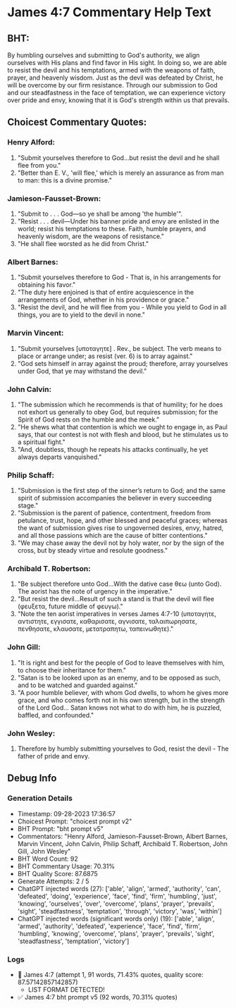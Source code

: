 # James 4:7 Commentary Help Text

## BHT:
By humbling ourselves and submitting to God's authority, we align ourselves with His plans and find favor in His sight. In doing so, we are able to resist the devil and his temptations, armed with the weapons of faith, prayer, and heavenly wisdom. Just as the devil was defeated by Christ, he will be overcome by our firm resistance. Through our submission to God and our steadfastness in the face of temptation, we can experience victory over pride and envy, knowing that it is God's strength within us that prevails.

## Choicest Commentary Quotes:
### Henry Alford:
1. "Submit yourselves therefore to God...but resist the devil and he shall flee from you."
2. "Better than E. V., 'will flee,' which is merely an assurance as from man to man: this is a divine promise."

### Jamieson-Fausset-Brown:
1. "Submit to . . . God—so ye shall be among 'the humble'".
2. "Resist . . . devil—Under his banner pride and envy are enlisted in the world; resist his temptations to these. Faith, humble prayers, and heavenly wisdom, are the weapons of resistance."
3. "He shall flee worsted as he did from Christ."

### Albert Barnes:
1. "Submit yourselves therefore to God - That is, in his arrangements for obtaining his favor."
2. "The duty here enjoined is that of entire acquiescence in the arrangements of God, whether in his providence or grace."
3. "Resist the devil, and he will flee from you - While you yield to God in all things, you are to yield to the devil in none."

### Marvin Vincent:
1. "Submit yourselves [υποταγητε] . Rev., be subject. The verb means to place or arrange under; as resist (ver. 6) is to array against."
2. "God sets himself in array against the proud; therefore, array yourselves under God, that ye may withstand the devil."

### John Calvin:
1. "The submission which he recommends is that of humility; for he does not exhort us generally to obey God, but requires submission; for the Spirit of God rests on the humble and the meek."
2. "He shews what that contention is which we ought to engage in, as Paul says, that our contest is not with flesh and blood, but he stimulates us to a spiritual fight."
3. "And, doubtless, though he repeats his attacks continually, he yet always departs vanquished."

### Philip Schaff:
1. "Submission is the first step of the sinner’s return to God; and the same spirit of submission accompanies the believer in every succeeding stage."
2. "Submission is the parent of patience, contentment, freedom from petulance, trust, hope, and other blessed and peaceful graces; whereas the want of submission gives rise to ungoverned desires, envy, hatred, and all those passions which are the cause of bitter contentions."
3. "We may chase away the devil not by holy water, nor by the sign of the cross, but by steady virtue and resolute goodness."

### Archibald T. Robertson:
1. "Be subject therefore unto God...With the dative case θεω (unto God). The aorist has the note of urgency in the imperative." 
2. "But resist the devil...Result of such a stand is that the devil will flee (φευξετα, future middle of φευγω)."
3. "Note the ten aorist imperatives in verses James 4:7-10 (υποταγητε, αντιστητε, εγγισατε, καθαρισατε, αγνισατε, ταλαιπωρησατε, πενθησατε, κλαυσατε, μετατραπητω, ταπεινωθητε)."

### John Gill:
1. "It is right and best for the people of God to leave themselves with him, to choose their inheritance for them."
2. "Satan is to be looked upon as an enemy, and to be opposed as such, and to be watched and guarded against."
3. "A poor humble believer, with whom God dwells, to whom he gives more grace, and who comes forth not in his own strength, but in the strength of the Lord God... Satan knows not what to do with him, he is puzzled, baffled, and confounded."

### John Wesley:
1. Therefore by humbly submitting yourselves to God, resist the devil - The father of pride and envy.


## Debug Info
### Generation Details
- Timestamp: 09-28-2023 17:36:57
- Choicest Prompt: "choicest prompt v2"
- BHT Prompt: "bht prompt v5"
- Commentators: "Henry Alford, Jamieson-Fausset-Brown, Albert Barnes, Marvin Vincent, John Calvin, Philip Schaff, Archibald T. Robertson, John Gill, John Wesley"
- BHT Word Count: 92
- BHT Commentary Usage: 70.31%
- BHT Quality Score: 87.6875
- Generate Attempts: 2 / 5
- ChatGPT injected words (27):
	['able', 'align', 'armed', 'authority', 'can', 'defeated', 'doing', 'experience', 'face', 'find', 'firm', 'humbling', 'just', 'knowing', 'ourselves', 'over', 'overcome', 'plans', 'prayer', 'prevails', 'sight', 'steadfastness', 'temptation', 'through', 'victory', 'was', 'within']
- ChatGPT injected words (significant words only) (19):
	['able', 'align', 'armed', 'authority', 'defeated', 'experience', 'face', 'find', 'firm', 'humbling', 'knowing', 'overcome', 'plans', 'prayer', 'prevails', 'sight', 'steadfastness', 'temptation', 'victory']

### Logs
- 🔄 James 4:7 (attempt 1, 91 words, 71.43% quotes, quality score: 87.57142857142857) 
	- LIST FORMAT DETECTED!
- ✅ James 4:7 bht prompt v5 (92 words, 70.31% quotes)